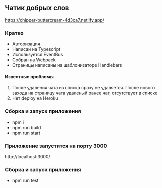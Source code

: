 ## Чатик добрых слов
  https://chipper-buttercream-4d3ca7.netlify.app/

### Кратко
- Авторизация
- Написан на Typescript
- Используется EventBus
- Собран на Webpack
- Страницы написаны на шаблонизаторе Handlebars
#### Известные проблемы
  1. После удаления чата из списка сразу не удаляется. После нового захода на страницу чата удаленый ранее чат, отсутствует в списке
  2. Нет deploy на Heroku

### Сборка и запуск приложения
* npm i
* npm run build
* npm run start
### Приложение запустится на порту 3000
http://localhost:3000/

### Сборка и запуск приложения
* npm run test
